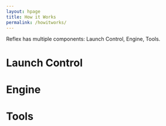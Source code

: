 ```yaml
---
layout: hpage
title: How it Works
permalink: /howitworks/
---
```


Reflex has multiple components: Launch Control, Engine, Tools.

# Launch Control
# Engine
# Tools

